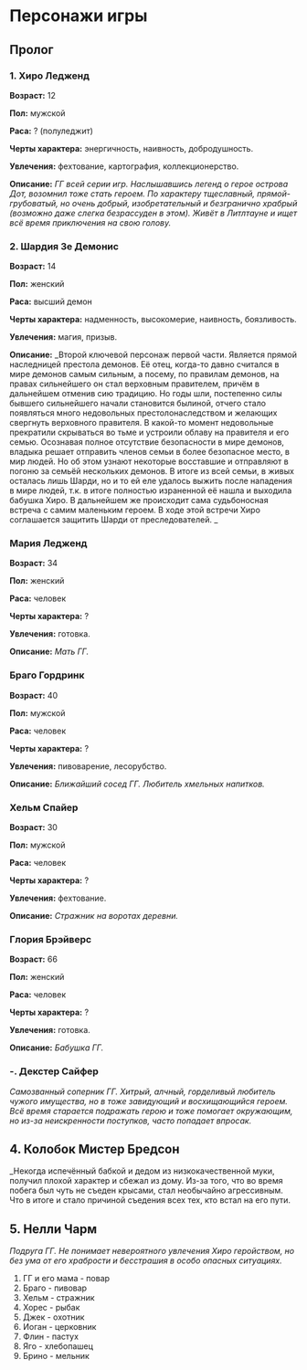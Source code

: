 # Персонажи игры

## Пролог

### 1. Хиро Ледженд  

**Возраст:** 12

**Пол:** мужской

**Раса:** ? (полуледжит)

**Черты характера:** энергичность, наивность, добродушность.

**Увлечения:** фехтование, картография, коллекционерство.

**Описание:** _ГГ всей серии игр. Наслышавшись легенд о герое острова Дот, возомнил тоже стать героем. По характеру тщеславный, прямой-грубоватый, но очень добрый, изобретательный и безгранично храбрый (возможно даже слегка безрассуден в этом). Живёт в Литлтауне и ищет всё время приключения на свою голову._  

### 2. Шардия Зе Демонис

**Возраст:** 14

**Пол:** женский

**Раса:** высший демон

**Черты характера:** надменность, высокомерие, наивность, боязливость.

**Увлечения:** магия, призыв.

**Описание:** _Второй ключевой персонаж первой части. Является прямой наследницей престола демонов. Её отец, когда-то давно считался в мире демонов самым сильным, а посему, по правилам демонов, на правах сильнейшего он стал верховным правителем, причём в дальнейшем отменив сию традицию. Но годы шли, постепенно силы бывшего сильнейшего начали становится былиной, отчего стало появляться много недовольных престолонаследством и желающих свергнуть верховного правителя. В какой-то момент недовольные прекратили скрываться во тьме и устроили облаву на правителя и его семью. Осознавая полное отсутствие безопасности в мире демонов, владыка решает отправить членов семьи в более безопасное место, в мир людей. Но об этом узнают некоторые восставшие и отправляют в погоню за семьёй нескольких демонов. В итоге из всей семьи, в живых осталась лишь Шарди, но и то ей еле удалось выжить после нападения в мире людей, т.к. в итоге полностью израненной её нашла и выходила бабушка Хиро. В дальнейшем же происходит сама судьбоносная встреча с самим маленьким героем.
В ходе этой встречи Хиро соглашается защитить Шарди от преследователей.  _  

### Мария Ледженд

**Возраст:** 34

**Пол:** женский

**Раса:** человек

**Черты характера:** ?

**Увлечения:** готовка.

**Описание:** _Мать ГГ._

### Браго Гордринк

**Возраст:** 40

**Пол:** мужской

**Раса:** человек

**Черты характера:** ?

**Увлечения:** пивоварение, лесорубство.

**Описание:** _Ближайший сосед ГГ. Любитель хмельных напитков._

### Хельм Спайер

**Возраст:** 30

**Пол:** мужской

**Раса:** человек

**Черты характера:** ?

**Увлечения:** фехтование.

**Описание:** _Стражник на воротах деревни._

### Глория Брэйверс

**Возраст:** 66

**Пол:** женский

**Раса:** человек

**Черты характера:** ?

**Увлечения:** готовка.

**Описание:** _Бабушка ГГ._

### -. Декстер Сайфер

_Самозванный соперник ГГ. Хитрый, алчный, горделивый любитель чужого имущества, но в тоже завидующий и восхищающийся героем. Всё время старается подражать герою и тоже помогает окружающим, но из-за неискренности поступков, часто попадает впросак._

## 4. Колобок Мистер Бредсон

_Некогда испечённый бабкой и дедом из низкокачественной муки, получил плохой характер и сбежал из дому. Из-за того, что во время побега был чуть не съеден крысами, стал необычайно агрессивным. Что в итоге и стало причиной съедения всех тех, кто встал на его пути.

## 5. Нелли Чарм

_Подруга ГГ. Не понимает невероятного увлечения Хиро геройством, но без ума от его храбрости и бесстрашия в особо опасных ситуациях._  

1. ГГ и его мама - повар
2. Браго - пивовар
3. Хельм - стражник
4. Хорес - рыбак
5. Джек - охотник
6. Иоган - церковник
7. Флин - пастух
8. Яго - хлебопашец
9. Брино - мельник
